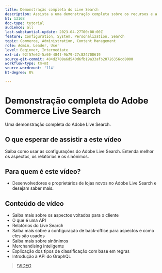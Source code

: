 ```yaml
---
title: Demonstração completa do Live Search
description: Assista a uma demonstração completa sobre os recursos e a flexibilidade do Live Search
kt: 13168
doc-type: tutorial
audience: all
last-substantial-update: 2023-04-27T00:00:00Z
feature: Configuration, System, Personalization, Search
topic: Commerce, Administration, Content Management
role: Admin, Leader, User
level: Beginner, Intermediate
exl-id: 92f57e62-5a60-484f-9b79-27c824708619
source-git-commit: 404d2708a6d540d6fb19a33afb20726356cd8000
workflow-type: tm+mt
source-wordcount: '114'
ht-degree: 0%

---
```


# Demonstração completa do Adobe Commerce Live Search

Uma demonstração completa do Adobe Live Search.

## O que esperar de assistir a este vídeo

Saiba como usar as configurações do Adobe Live Search. Entenda melhor os aspectos, os relatórios e os sinônimos.

## Para quem é este vídeo?

* Desenvolvedores e proprietários de lojas novos no Adobe Live Search e desejam saber mais.

## Conteúdo de vídeo

* Saiba mais sobre os aspectos voltados para o cliente
* O que é uma API
* Relatórios do Live Search
* Saiba mais sobre a configuração de back-office para aspectos e como eles são usados
* Saiba mais sobre sinônimos
* Merchandising inteligente
* Explicação dos tipos de classificação com base em regras
* Introdução à API do GraphQL

>[!VIDEO](https://video.tv.adobe.com/v/3418996?learn=on)
